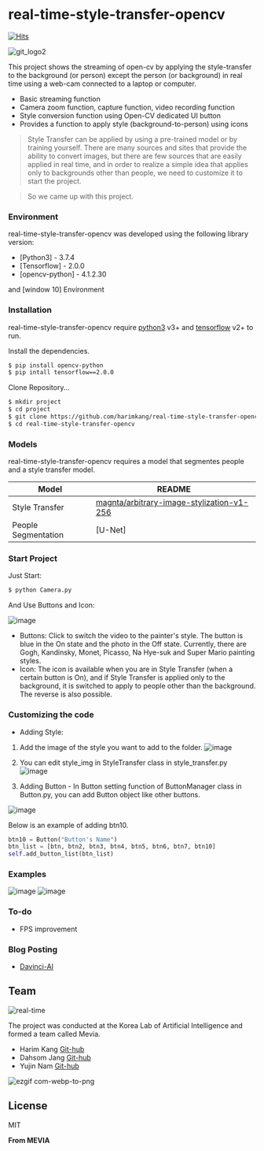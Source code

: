 # real-time-style-transfer-opencv

[![Hits](https://hits.seeyoufarm.com/api/count/incr/badge.svg?url=https%3A%2F%2Fgithub.com%2Fharimkang%2Freal-time-style-transfer-opencv)](https://hits.seeyoufarm.com)

![git_logo2](https://user-images.githubusercontent.com/38045080/86984908-d3409100-c1ca-11ea-8bf2-f2b450037a25.PNG)

This project shows the streaming of open-cv by applying the style-transfer to the background (or person) except the person (or background) in real time using a web-cam connected to a laptop or computer.

  - Basic streaming function
  - Camera zoom function, capture function, video recording function
  - Style conversion function using Open-CV dedicated UI button
  - Provides a function to apply style (background-to-person) using icons

> Style Transfer can be applied by using a pre-trained model or by training yourself. There are many sources and sites that provide the ability to convert images, but there are few sources that are easily applied in real time, and in order to realize a simple idea that applies only to backgrounds other than people, we need to customize it to start the project.

> So we came up with this project.

### Environment

real-time-style-transfer-opencv was developed using the following library version:

* [Python3] - 3.7.4
* [Tensorflow] - 2.0.0
* [opencv-python] - 4.1.2.30

and [window 10] Environment

### Installation

real-time-style-transfer-opencv require [python3](https://www.python.org/) v3+ and [tensorflow](https://www.tensorflow.org/) v2+ to run.

Install the dependencies.

```sh
$ pip install opencv-python
$ pip intall tensorflow==2.0.0
```

Clone Repository...

```sh
$ mkdir project
$ cd project
$ git clone https://github.com/harimkang/real-time-style-transfer-opencv.git
$ cd real-time-style-transfer-opencv
```

### Models

real-time-style-transfer-opencv requires a model that segmentes people and a style transfer model.

| Model | README |
| ------ | ------ |
| Style Transfer | [magnta/arbitrary-image-stylization-v1-256](https://tfhub.dev/google/magenta/arbitrary-image-stylization-v1-256/2)|
| People Segmentation | [U-Net] |


### Start Project

Just Start:
```sh
$ python Camera.py
```

And Use Buttons and Icon:

![image](https://user-images.githubusercontent.com/38045080/87044268-454bc100-c231-11ea-9632-d3f62b502437.png)

- Buttons: Click to switch the video to the painter's style. The button is blue in the On state and the photo in the Off state. Currently, there are Gogh, Kandinsky, Monet, Picasso, Na Hye-suk and Super Mario painting styles.
- Icon: The icon is available when you are in Style Transfer (when a certain button is On), and if Style Transfer is applied only to the background, it is switched to apply to people other than the background. The reverse is also possible.

### Customizing the code
- Adding Style:

1. Add the image of the style you want to add to the folder.
![image](https://user-images.githubusercontent.com/38045080/87045078-68c33b80-c232-11ea-9bc4-24423f53cd5d.png)

2. You can edit style_img in StyleTransfer class in style_transfer.py
![image](https://user-images.githubusercontent.com/38045080/87045600-0880c980-c233-11ea-9a11-264b9a0fb45c.png)

3. Adding Button - In Button setting function of ButtonManager class in Button.py, you can add Button object like other buttons.

![image](https://user-images.githubusercontent.com/38045080/87045844-53024600-c233-11ea-9ff7-78ca040300bd.png)

Below is an example of adding btn10.
```python
btn10 = Button("Button's Name")
btn_list = [btn, btn2, btn3, btn4, btn5, btn6, btn7, btn10]
self.add_button_list(btn_list)
```
### Examples
![image](https://user-images.githubusercontent.com/38045080/87044437-762bf600-c231-11ea-84e4-1bbbc800ceb6.png)
![image](https://user-images.githubusercontent.com/38045080/87044474-8643d580-c231-11ea-97a8-f0945ec43dd9.png)


### To-do

 - FPS improvement
 
### Blog Posting
- [Davinci-AI](https://davinci-ai.tistory.com/)

## Team
![real-time](https://user-images.githubusercontent.com/38045080/86984202-e4889e00-c1c8-11ea-8521-c115c42d302b.png)

The project was conducted at the Korea Lab of Artificial Intelligence and formed a team called Mevia.
- Harim Kang [Git-hub](https://github.com/harim4422)
- Dahsom Jang [Git-hub](https://github.com/somsomdah)
- Yujin Nam [Git-hub](https://github.com/namyouth)

![ezgif com-webp-to-png](https://user-images.githubusercontent.com/38045080/86984248-02560300-c1c9-11ea-8102-93ba35c05987.png)

License
----

MIT


**From MEVIA**
